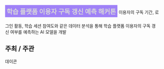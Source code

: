 <h2 style="background-color:#9F81F7;color:#D8D8D8;font-weight:bold;display:inline-block;padding: 5px">학습 플랫폼 이용자 구독 갱신 예측 해커톤</h2> 
이용자의 구독 기간, 로그인 활동, 학습 세션 참여도와 같은 데이터 분석을 통해 학습 플랫폼 이용자의 구독 갱신 여부를 예측하는 AI 모델을 개발

## 주최 / 주관
데이콘
